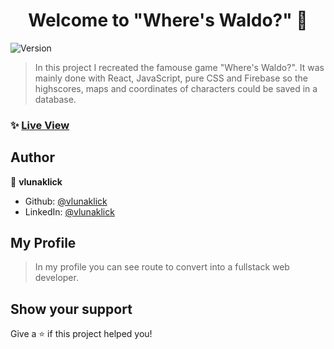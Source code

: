 <h1 align="center">Welcome to "Where's Waldo?" 👋</h1>
<p>
  <img alt="Version" src="https://img.shields.io/badge/version-1.0.0-blue.svg?cacheSeconds=2592000" />
</p>

> In this project I recreated the famouse game "Where's Waldo?". It was mainly done with React, JavaScript, pure CSS and Firebase so the highscores, maps and coordinates of characters could be saved in a database.

### ✨ [Live View](https://whereswaldoven.herokuapp.com/)

## Author

👤 **vlunaklick**

* Github: [@vlunaklick](https://github.com/vlunaklick)
* LinkedIn: [@vlunaklick](https://linkedin.com/in/vlunaklick)

## My Profile

> In my profile you can see route to convert into a fullstack web developer.

## Show your support

Give a ⭐️ if this project helped you!
